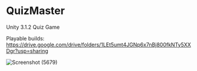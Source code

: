 # QuizMaster
Unity 3.1.2 Quiz Game <br>

Playable builds: https://drive.google.com/drive/folders/1LEt5umt4JGNp6x7nBj800fkNTy5XXDgr?usp=sharing


![Screenshot (5679)](https://github.com/LuisPlasencia/QuizMaster/assets/60783486/36b8f42e-92f7-4412-8ad9-437e837dceaa)
